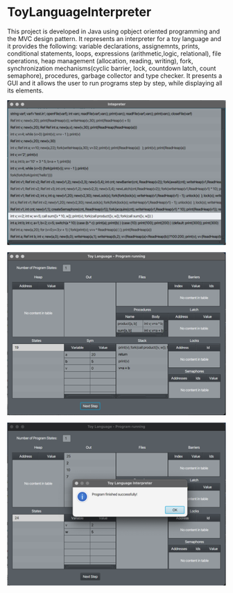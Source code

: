 # ToyLanguageInterpreter

This project is developed in Java using opbject oriented programming and the MVC design pattern. It represents an interpreter for a toy language and it provides the following: variable declarations, assignemnts, prints, conditional statements, loops, expressions (arithmetic,logic, relational), file operations, heap management (allocation, reading, writing), fork, synchronization mechanisms(cyclic barrier, lock, countdown latch, count semaphore), procedures, garbage collector and type checker. It presents a GUI and it allows the user to run programs step by step, while displaying all its elements.

![alt text](https://github.com/AndreeaPloscar/ToyLanguageInterpreter/blob/main/screenshots/Screen%20Shot%202022-03-30%20at%206.55.33%20PM.png)

![alt text](https://github.com/AndreeaPloscar/ToyLanguageInterpreter/blob/main/screenshots/Screen%20Shot%202022-03-30%20at%206.55.52%20PM.png)

![alt text](https://github.com/AndreeaPloscar/ToyLanguageInterpreter/blob/main/screenshots/Screen%20Shot%202022-03-30%20at%206.56.09%20PM.png)
